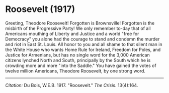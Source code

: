 # Roosevelt (1917)

Greeting, Theodore Roosevelt! Forgotten is Brownsville! Forgotten is the misbirth of the Progressive Party! We only remember to-day that of all Americans mouthing of Liberty and Justice and a world "free for Democracy" you alone had the courage to stand and condemn the murder and riot in East St. Louis. All honor to you and all shame to that silent man in the White House who wants Home Rule for Ireland, Freedom for Poles, and Justice for Armenians, but has no single word for the 3,000 American citizens lynched North and South, principally by the South which he is crowding more and more "into the Saddle." You have gained the votes of twelve million Americans, Theodore Roosevelt, by one strong word.

______________
*Citation:* Du Bois, W.E.B. 1917. "Roosevelt." *The Crisis*. 13(4):164.
